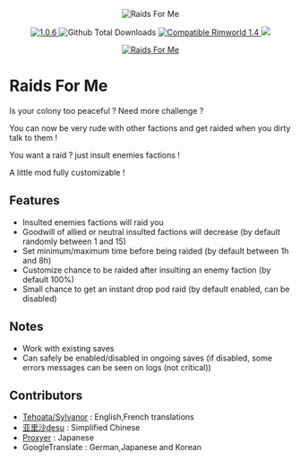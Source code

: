 <p align="center">
    <img src="https://i.imgur.com/XbCyJA0.png" alt="Raids For Me" />
</p>

<p align="center">
	<a href="https://github.com/aRandomKiwi/Raids-For-Me/releases">
		<img src="https://img.shields.io/badge/release-1.0.3-4BC51D.svg?style=flat" alt="1.0.6" />
    </a>
	<img src="https://img.shields.io/github/downloads-pre/aRandomKiwi/Raids-For-Me/total.svg?style=popout-square&color=green" alt="Github Total Downloads" />
	<a href="https://steamcommunity.com/sharedfiles/filedetails/?id=1633517937">
		<img src="https://img.shields.io/badge/RimWorld-1.4-purple.svg?longCache=true&style=plastic)" alt="Compatible Rimworld 1.4" />
    </a>
	<a href="https://steamcommunity.com/sharedfiles/filedetails/?id=1633517937">
		<img src="https://img.shields.io/badge/documentation-%F0%9F%94%8D-blue?style=flat" />
</p>
<p align="center">
    <a href="https://ko-fi.com/arandomkiwi">
        <img src="https://i.imgur.com/j6rtAY1.png" alt="Raids For Me" />
    </a>
</p>

# Raids For Me

Is your colony too peaceful ? Need more challenge ?

You can now be very rude with other factions and get raided when you dirty talk to them !

You want a raid ? just insult enemies factions !

A little mod fully customizable !


## Features

* Insulted enemies factions will raid you
* Goodwill of allied or neutral insulted factions will decrease (by default randomly between 1 and 15)
* Set minimum/maximum time before being raided (by default between 1h and 8h)
* Customize chance to be raided after insulting an enemy faction (by default 100%)
* Small chance to get an instant drop pod raid (by default enabled, can be disabled)

## Notes

* Work with existing saves
* Can safely be enabled/disabled in ongoing saves (if disabled, some errors messages can be seen on logs (not critical))

## Contributors

* [Tehoata/Sylvanor](https://steamcommunity.com/profiles/76561198000935993) : English,French translations
* [亚里沙desu](https://steamcommunity.com/profiles/76561198319499263) : Simplified Chinese
* [Proxyer](https://steamcommunity.com/profiles/76561198257945076) : Japanese
* GoogleTranslate : German,Japanese and Korean
